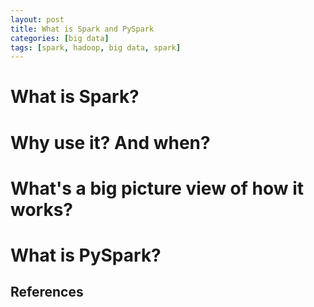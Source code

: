 ```yaml
---
layout: post
title: What is Spark and PySpark
categories: [big data]
tags: [spark, hadoop, big data, spark]
---
```


# What is Spark?

# Why use it? And when?

# What's a big picture view of how it works?

# What is PySpark?



## References
